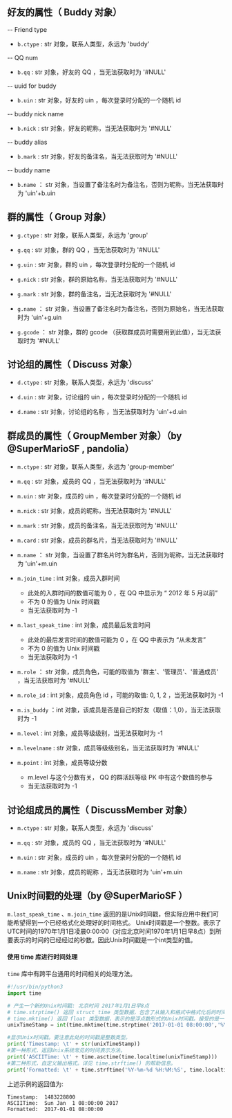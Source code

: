 好友的属性（ Buddy 对象）
-----------------------------------------------

-- Friend type
- `b.ctype` : str 对象，联系人类型，永远为 'buddy'

-- QQ num
- `b.qq` : str 对象，好友的 QQ ，当无法获取时为 '#NULL'

-- uuid for buddy
- `b.uin` : str 对象，好友的 uin ，每次登录时分配的一个随机 id 

-- buddy nick name
- `b.nick` : str 对象，好友的昵称，当无法获取时为 '#NULL'

-- buddy alias
- `b.mark` : str 对象，好友的备注名，当无法获取时为 '#NULL'

-- buddy name
- `b.name` ： str 对象，当设置了备注名时为备注名，否则为昵称，当无法获取时为 'uin'+b.uin


群的属性（ Group 对象）
-----------------------------------------------

- `g.ctype` : str 对象，联系人类型，永远为 'group'

- `g.qq` : str 对象，群的 QQ ，当无法获取时为 '#NULL'

- `g.uin` : str 对象，群的 uin ，每次登录时分配的一个随机 id 

- `g.nick` : str 对象，群的原始名称，当无法获取时为 '#NULL'

- `g.mark` : str 对象，群的备注名，当无法获取时为 '#NULL'

- `g.name` ： str 对象，当设置了备注名时为备注名，否则为原始名，当无法获取时为 'uin'+g.uin

- `g.gcode` ： str 对象，群的 gcode （获取群成员时需要用到此值），当无法获取时为 '#NULL'


讨论组的属性（ Discuss 对象）
-----------------------------------------------

- `d.ctype` : str 对象，联系人类型，永远为 'discuss'

- `d.uin` : str 对象，讨论组的 uin ，每次登录时分配的一个随机 id 

- `d.name` : str 对象，讨论组的名称 ，当无法获取时为 'uin'+d.uin


群成员的属性（ GroupMember 对象）（by @SuperMarioSF , pandolia）
------------------------------------------------------------------

- `m.ctype` : str 对象，联系人类型，永远为 'group-member'

- `m.qq` : str 对象，成员的 QQ ，当无法获取时为 '#NULL'

- `m.uin` : str 对象，成员的 uin ，每次登录时分配的一个随机 id 

- `m.nick` : str 对象，成员的昵称，当无法获取时为 '#NULL'

- `m.mark` : str 对象，成员的备注名，当无法获取时为 '#NULL'

- `m.card` : str 对象，成员的群名片，当无法获取时为 '#NULL'

- `m.name` ： str 对象，当设置了群名片时为群名片，否则为昵称，当无法获取时为 'uin'+m.uin

- `m.join_time` : int 对象，成员入群时间
   - 此处的入群时间的数值可能为 0 ，在 QQ 中显示为 “ 2012 年 5 月以前”
   - 不为 0 的值为 Unix 时间戳
   - 当无法获取时为 -1

- `m.last_speak_time` : int 对象，成员最后发言时间
   - 此处的最后发言时间的数值可能为 0 ，在 QQ 中表示为 “从未发言”
   - 不为 0 的值为 Unix 时间戳
   - 当无法获取时为 -1

- `m.role` ： str 对象，成员角色，可能的取值为 '群主'、'管理员'、'普通成员' ，当无法获取时为 '#NULL'

- `m.role_id` : int 对象，成员角色 id ，可能的取值:  0, 1, 2 ，当无法获取时为 -1

- `m.is_buddy` ：int 对象，该成员是否是自己的好友（取值：1,0），当无法获取时为 -1

- `m.level` :  int 对象，成员等级级别，当无法获取时为 -1

- `m.levelname` : str 对象，成员等级级别名，当无法获取时为 '#NULL'

- `m.point` : int 对象，成员等级分数
   - m.level 与这个分数有关， QQ 的群活跃等级 PK 中有这个数值的参与
   - 当无法获取时为 -1


讨论组成员的属性（ DiscussMember 对象）
-----------------------------------------------

- `m.ctype` : str 对象，联系人类型，永远为 'discuss'

- `m.qq` : str 对象，成员的 QQ ，当无法获取时为 '#NULL'

- `m.uin` : str 对象，成员的 uin ，每次登录时分配的一个随机 id 

- `m.name` : str 对象，成员的昵称 ，当无法获取时为 'uin'+m.uin


Unix时间戳的处理（by @SuperMarioSF ）
--------------------------------------------

`m.last_speak_time` 、`m.join_time` 返回的是Unix时间戳，但实际应用中我们可能希望得到一个已经格式化处理好的时间格式。
Unix时间戳是一个整数。表示了UTC时间的1970年1月1日凌晨0:00:00（对应北京时间1970年1月1日早8点）到所要表示的时间的已经经过的秒数。因此Unix时间戳是一个int类型的值。

#### 使用 time 库进行时间处理

`time` 库中有跨平台通用的时间相关的处理方法。

```python
#!/usr/bin/python3
import time

# 产生一个新的Unix时间戳: 北京时间 2017年1月1日早8点
# time.strptime() 返回 struct_time 类型数据，包含了从输入和格式中格式化后的时间。(并不处理时区转换)
# time.mktime() 返回 float 类型数据，表示的是浮点数形式的Unix时间戳。接受的是一个表示本地时间的 struct_time 类型。
unixTimeStamp = int(time.mktime(time.strptime('2017-01-01 08:00:00','%Y-%m-%d %H:%M:%S')))

#显示Unix时间戳。要注意此处的时间戳是整数类型。
print('Timestamp: \t' + str(unixTimeStamp))
#第一种形式，返回Unix系统常见的时间表示方法。
print('ASCIITime: \t' + time.asctime(time.localtime(unixTimeStamp)))
#第二种形式，自定义输出格式。详见 time.strftime() 的帮助信息。
print('Formatted: \t' + time.strftime('%Y-%m-%d %H:%M:%S', time.localtime(unixTimeStamp)))


```

上述示例的返回值为:
```
Timestamp: 	1483228800
ASCIITime: 	Sun Jan  1 08:00:00 2017
Formatted: 	2017-01-01 08:00:00
```
